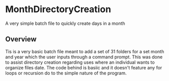 # MonthDirectoryCreation

A very simple batch file to quickly create days in a month

## Overview

Tis is a very basic batch file meant to add a set of 31 folders for a set month and year which the user inputs through a command prompt. This was done to assist directory creation regarding uses where an individual wants to organize files date. The code behind is basiic and it doesn't feature any for loops or recursion do to the simple nature of the program.
